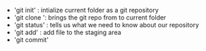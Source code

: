 - 'git init' : intialize current folder as a git repository
- 'git clone <URL>': brings the git repo from <URL> to current folder
- 'git status' : tells us what we need to know about our repository
- 'git add<FileName>' : add file to the staging area
- 'git commit' 
